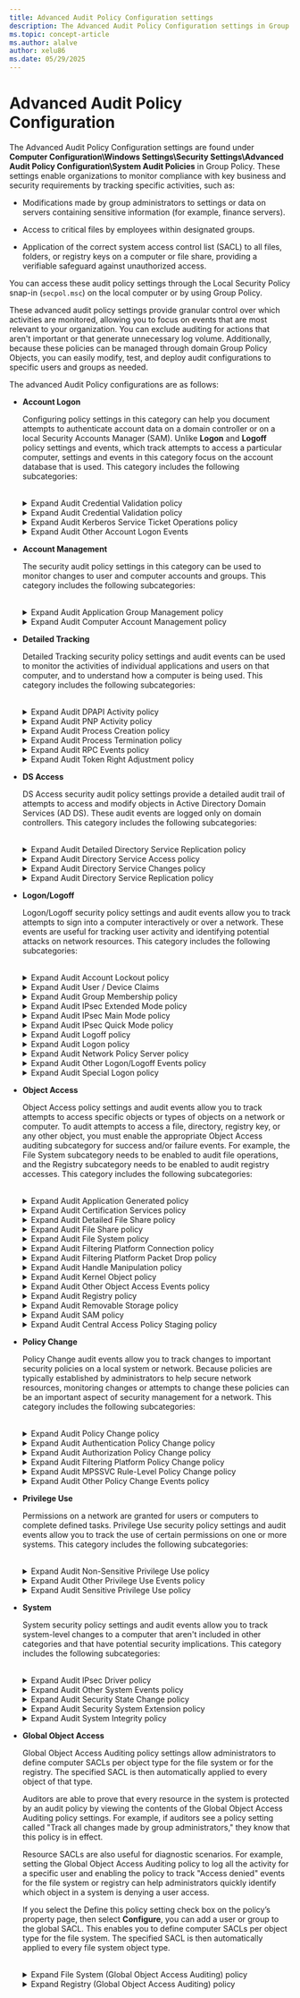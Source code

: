 ```yaml
---
title: Advanced Audit Policy Configuration settings
description: The Advanced Audit Policy Configuration settings in Group Policy allows admins to specify which security events are audited on Windows systems for tracking activities, security monitoring, and incident detection.
ms.topic: concept-article
ms.author: alalve
author: xelu86
ms.date: 05/29/2025
---
```


# Advanced Audit Policy Configuration

The Advanced Audit Policy Configuration settings are found under **Computer Configuration\Windows Settings\Security Settings\Advanced Audit Policy Configuration\System Audit Policies** in Group Policy. These settings enable organizations to monitor compliance with key business and security requirements by tracking specific activities, such as:

- Modifications made by group administrators to settings or data on servers containing sensitive information (for example, finance servers).

- Access to critical files by employees within designated groups.

- Application of the correct system access control list (SACL) to all files, folders, or registry keys on a computer or file share, providing a verifiable safeguard against unauthorized access.

You can access these audit policy settings through the Local Security Policy snap-in (`secpol.msc`) on the local computer or by using Group Policy.

These advanced audit policy settings provide granular control over which activities are monitored, allowing you to focus on events that are most relevant to your organization. You can exclude auditing for actions that aren't important or that generate unnecessary log volume. Additionally, because these policies can be managed through domain Group Policy Objects, you can easily modify, test, and deploy audit configurations to specific users and groups as needed.

The advanced Audit Policy configurations are as follows:

- **Account Logon**

  Configuring policy settings in this category can help you document attempts to authenticate account data on a domain controller or on a local Security Accounts Manager (SAM). Unlike **Logon** and **Logoff** policy settings and events, which track attempts to access a particular computer, settings and events in this category focus on the account database that is used. This category includes the following subcategories:

  <br>
  <details>
  <summary> Expand Audit Credential Validation policy </summary>

  The **Audit Credential Validation** policy determines whether the OS (OS) generates audit events on credentials that are submitted for a user account logon request. These events occur on the computer that is authoritative for the credentials as follows:

  - For domain accounts, the domain controller is authoritative.
  - For local accounts, the local computer is authoritative.

  Because domain accounts are used much more frequently than local accounts in enterprise environments, most of the Account Logon events in a domain environment occur on the domain controllers that are authoritative for the domain accounts. However, these events can occur on any computer, and they might occur with or on separate computers from Logon and Logoff events.

  | Event ID | Event message |
  |--|--|
  | 4774 | An account was mapped for logon. |
  | 4775 | An account couldn't be mapped for logon. |
  | 4776 | The domain controller attempted to validate the credentials for an account. |
  | 4777 | The domain controller failed to validate the credentials for an account. |

  - Event volume: **High** on domain controllers.
  - Default on Client editions: **No Auditing**.
  - Default on Server editions: **Success**.

  </details>

  <details>
  <summary> Expand Audit Credential Validation policy </summary>

  The **Audit Kerberos Authentication Service** policy controls whether audit events are generated when a Kerberos authentication ticket-granting ticket (TGT) is requested. With this setting enabled, it helps administrators monitor Kerberos sign-in activity and detect potential security issues related to authentication requests.

  If you configure this policy setting, an audit event is generated after a Kerberos authentication TGT request. Success audits record successful attempts and failure audits record unsuccessful attempts.

  | Event ID | Event message |
  |--|--|--|
  |  4768  | A Kerberos authentication ticket (TGT) was requested. |
  |  4771  | Kerberos preauthentication failed. |
  |  4772  | A Kerberos authentication ticket request failed. |

  - Event volume: **High** on Kerberos Key Distribution Center servers.
  - Default on Client editions: **No Auditing**.
  - Default on Server editions: **Success**.

  </details>

  <details>
  <summary> Expand Audit Kerberos Service Ticket Operations policy </summary>

  The **Audit Kerberos Service Ticket Operations** policy controls whether the OS logs security audit events when Kerberos service tickets are requested or renewed. Enabling this setting helps administrators monitor and track Kerberos authentication activity within the environment.

  Events are generated every time Kerberos is used to authenticate a user who wants to access a protected network resource. Kerberos service ticket operation audit events can be used to track user activity.

  | Event ID | Event message |
  |--|--|
  | 4769 | A Kerberos service ticket was requested. |
  | 4770 | A Kerberos service ticket was renewed. |

  - Event volume: **High** on a domain controller that is in a Key Distribution Center (KDC).
                  **Low** on domain members.
  - Default: **Not configured**.

  </details>

  <details>
  <summary> Expand Audit Other Account Logon Events </summary>

  The **Audit Other Account Logon Events** policy audits events triggered by responses to credential requests for user account logons that aren't standard credential validation or Kerberos ticket requests. Examples can include:

  - When you start a new Remote Desktop sessions and session disconnections.
  - When you lock and unlock a workstation.
  - When you invoke or dismiss a screen saver.
  - When a Kerberos replay attack is detected, in which a Kerberos request with identical information was received twice.

    > [!NOTE]
    > This situation might result from a network configuration issue.

  - When you access a wireless network or a wired 802.1x network granted to a user or computer account

  | Event ID | Event message |
  |--|--|
  | 4649 | A replay attack was detected. |
  | 4778 | A session was reconnected to a Window Station. |
  | 4779 | A session was disconnected from a Window Station. |
  | 4800 | The workstation was locked. |
  | 4801 | The workstation was unlocked. |
  | 4802 | The screen saver was invoked. |
  | 4803 | The screen saver was dismissed. |
  | 5378 | The requested credentials delegation wasn't allowed by policy. |
  | 5632 | A request was made to authenticate to a wireless network. |
  | 5633 | A request was made to authenticate to a wired network. |

  - Default: **No Auditing**.

  </details>

- **Account Management**

  The security audit policy settings in this category can be used to monitor changes to user and computer accounts and groups. This category includes the following subcategories:

  <br>
  <details>
  <summary> Expand Audit Application Group Management policy </summary>

  The **Audit Application Group Management** policy controls whether the OS logs audit events when certain actions are performed. These actions include creating, modifying, or deleting application groups, and changing their membership. Application group management tasks include:

  - An application group is created, changed, or deleted.
  - A member is added to or removed from an application group.

  | Event ID | Event message |
  |--|--|
  | 4783 | A basic application group was created. |
  | 4784 | A basic application group was changed. |
  | 4785 | A member was added to a basic application group. |
  | 4786 | A member was removed from a basic application group. |
  | 4787 | A non-member was added to a basic application group. |
  | 4788 | A non-member was removed from a basic application group. |
  | 4789 | A basic application group was deleted. |
  | 4790 | A Lightweight Directory Access Protocol (LDAP) query group was created. |

  - Event volume: **Low**.
  - Default: **No Auditing**.

  </details>

  <details>
  <summary> Expand Audit Computer Account Management policy </summary>

  The **Audit Computer Account Management** policy controls whether the OS logs audit events when a computer account is created, modified, or deleted in Active Directory. When you enable this policy, it helps administrators monitor and track changes to computer accounts within a domain. Valuable information for security auditing, compliance, and troubleshooting account management activities is provided by monitoring these events.

  | Event ID | Event message |
  |--|--|
  | 4741 | A computer account was created. |
  | 4742 | A computer account was changed. |
  | 4743 | A computer account was deleted. |

  - Event volume: **Low**.
  - Default on Client editions: **No Auditing**.
  - Default on Server editions: **Success**.

  <details>
  <summary> Expand Audit Distribution Group Management policy </summary>

  The **Audit Distribution Group Management** policy determines whether the OS generates audit events for specific distribution-group management tasks. This subcategory to which this policy belongs is logged only on domain controllers. Tasks for distribution-group management that can be audited include:

  - A distribution group is created, changed, or deleted.
  - A member is added to or removed from a distribution group.

  > [!NOTE]
  > Distribution groups can't be used to manage access control permissions.

  | Event ID | Event message |
  |--|--|
  | 4744 | A security-disabled local group was created. |
  | 4745 | A security-disabled local group was changed. |
  | 4746 | A member was added to a security-disabled local group. |
  | 4747 | A member was removed from a security-disabled local group. |
  | 4748 | A security-disabled local group was deleted. |
  | 4749 | A security-disabled global group was created. |
  | 4750 | A security-disabled global group was changed. |
  | 4751 | A member was added to a security-disabled global group. |
  | 4752 | A member was removed from a security-disabled global group. |
  | 4753 | A security-disabled global group was deleted. |
  | 4759 | A security-disabled universal group was created. |
  | 4760 | A security-disabled universal group was changed. |
  | 4761 | A member was added to a security-disabled universal group. |
  | 4762 | A member was removed from a security-disabled universal group. |

  - Event volume: **Low**.
  - Default: **No Auditing**.

  </details>

  <details>
  <summary> Expand Audit Other Account Management Events policy </summary>

  The **Audit Other Account Management Events** policy determines whether the OS generates user account management audit events. Events can be generated for user account management auditing when:

  - The password hash of an account is accessed. This typically happens when the Active Directory Migration Tool (ADMT) is moving password data.
  - The Password Policy Checking application programming interface (API) is called. Calls to this function could be part of an attack from a malicious application that is testing whether password complexity policy settings are being applied.

  > [!NOTE]
  > These events are logged when the domain policy is applied (on refresh or restart), not when settings are modified by an administrator.
  >
  > Changes made to the domain policy are under **Computer Configuration\Windows Settings\Security Settings\Account Policies\Password Policy** or **Computer Configuration\Windows Settings\Security Settings\Account Policies\Account Lockout Policy**.

  | Event ID | Event message |
  |--|--|
  | 4782 | The password hash for an account was accessed. |
  | 4793 | The Password Policy Checking API was called. |

  - Event volume: **Low**.
  - Default: **No Auditing**.

  </details>

  <details>
  <summary> Expand Audit Security Group Management policy </summary>

  The **Audit Security Group Management** policy determines whether the OS generates audit events when specific security group management tasks are performed. Tasks for security group management include:

  - A security group is created, changed, or deleted.
  - A member is added to or removed from a security group.
  - A group's type is changed.

  Security groups can be used for access control permissions and also as distribution lists.

  | Event ID | Event message |
  |--|--|
  | 4727 | A security-enabled global group was created. |
  | 4728 | A member was added to a security-enabled global group. |
  | 4729 | A member was removed from a security-enabled global group. |
  | 4730 | A security-enabled global group was deleted. |
  | 4731 | A security-enabled local group was created. |
  | 4732 | A member was added to a security-enabled local group. |
  | 4733 | A member was removed from a security-enabled local group. |
  | 4734 | A security-enabled local group was deleted. |
  | 4735 | A security-enabled local group was changed. |
  | 4737 | A security-enabled global group was changed. |
  | 4754 | A security-enabled universal group was created. |
  | 4755 | A security-enabled universal group was changed. |
  | 4756 | A member was added to a security-enabled universal group. |
  | 4757 | A member was removed from a security-enabled universal group. |
  | 4758 | A security-enabled universal group was deleted. |
  | 4764 | A group's type was changed. |

  - Event volume: **Low**.
  - Default: **Success**.

  </details>

  <details>
  <summary> Expand Audit User Account Management </summary>

  The **Audit User Account Management** determines whether the OS generates audit events when specific user account management tasks are performed. Tasks that are audited for user account management include:

  - A user account is created, changed, deleted, renamed, disabled, enabled, locked out, or unlocked.
  - A user account password is set or changed.
  - A Security identifier (SID) history is added to a user account.
  - A Directory Services Restore Mode password is set.
  - Permissions are changed on accounts that are members of administrator groups.
  - Credential Manager credentials are backed up or restored.

  This policy setting is essential for tracking events that involve provisioning and managing user accounts.

  | Event ID | Event message |
  |--|--|
  | 4720 | A user account was created. |
  | 4722 | A user account was enabled. |
  | 4723 | An attempt was made to change an account's password. |
  | 4724 | An attempt was made to reset an account's password. |
  | 4725 | A user account was disabled. |
  | 4726 | A user account was deleted. |
  | 4738 | A user account was changed. |
  | 4740 | A user account was locked out. |
  | 4765 | SID History was added to an account. |
  | 4766 | An attempt to add SID History to an account failed. |
  | 4767 | A user account was unlocked. |
  | 4780 | The ACL was set on accounts which are members of administrators groups. |
  | 4781 | The name of an account was changed. |
  | 4794 | An attempt was made to set the Directory Services Restore Mode. |
  | 5376 | Credential Manager credentials were backed up. |
  | 5377 | Credential Manager credentials were restored from a backup. |

  - Event volume: **Low**.
  - Default: **Success**.

  </details>

- **Detailed Tracking**

  Detailed Tracking security policy settings and audit events can be used to monitor the activities of individual applications and users on that computer, and to understand how a computer is being used. This category includes the following subcategories:

  <br>
  <details>
  <summary> Expand Audit DPAPI Activity policy </summary>

  The **Audit DPAPI Activity** policy determines whether the OS generates audit events when encryption or decryption calls are made into the data protection application interface (DPAPI).

  DPAPI is used to protect secret information such as stored passwords and key information. To learn more, see [Windows Data Protection](/previous-versions/ms995355(v=msdn.10)).

  | Event ID | Event message |
  |--|--|
  | 4692 | Backup of data protection master key was attempted. |
  | 4693 | Recovery of data protection master key was attempted. |
  | 4694 | Protection of auditable protected data was attempted. |
  | 4695 | Unprotection of auditable protected data was attempted. |

  - Event volume: **Low**.

  </details>

  <details>
  <summary> Expand Audit PNP Activity policy </summary>

  The **Audit PNP Activity** policy audits when an an external plug and play (PnP) device is detected.

  | Event ID | Event message |
  |--|--|
  | 6416 | A new device is connected or an existing device is removed. |

  - Event volume: **Low**.

  </details>

  <details>
  <summary> Expand Audit Process Creation policy </summary>

  The **Audit Process Creation** policy determines whether the OS generates audit events when a process is created or starts.

  These audit events can help you track user activity and understand how a computer is being used. Information includes the name of the program or the user that created the process.

  | Event ID | Event message |
  |--|--|
  | 4688 | A new process has been created. |
  | 4696 | A primary token was assigned to a process. |

  - Event volume: *Varies* depending on system usage.

  </details>

  <details>
  <summary> Expand Audit Process Termination policy </summary>

  The **Audit Process Termination** policy determines whether the OS generates audit events when an attempt is made to end a process.

  | Event ID | Event message |
  |--|--|
  | 4689 | A process has exited. |

  - Event volume: *Varies* depending on system usage.

  </details>

  <details>
  <summary> Expand Audit RPC Events policy </summary>

  The **Audit RPC Events** policy determines whether the OS generates audit events when inbound remote procedure call (RPC) connections are made.

  RPC is a technology for creating distributed client/server programs. RPC is an interprocess communication technique that enables client and server software to communicate. To learn more, see [Remote procedure call (RPC)](/windows/win32/rpc/rpc-start-page).

  | Event ID | Event message |
  |--|--|
  | 5712 | An RPC was attempted. |

  - Event volume: **High** on RPC servers.
  - Default: **No Auditing**.

  </details>

  <details>
  <summary> Expand Audit Token Right Adjustment policy </summary>

  The **Audit Token Right Adjustment** policy audits events generated by adjusting the privileges of a token.

  | Event ID | Event message |
  |--|--|
  | 4703 | A user right was adjusted. |

  - Event volume: **High**.
  - Default: **No Auditing**.

  </details>

- **DS Access**

  DS Access security audit policy settings provide a detailed audit trail of attempts to access and modify objects in Active Directory Domain Services (AD DS). These audit events are logged only on domain controllers. This category includes the following subcategories:

  <br>
  <details>
  <summary> Expand Audit Detailed Directory Service Replication policy </summary>

  The **Audit Detailed Directory Service Replication** policy determines whether the OS generates audit events that contain detailed tracking information about data that is replicated between domain controllers. This audit subcategory can be useful to diagnose replication issues.

  | Event ID | Event message |
  |--|--|
  | 4928 | An Active Directory replica source naming context was established. |
  | 4929 | An Active Directory replica source naming context was removed. |
  | 4930 | An Active Directory replica source naming context was modified. |
  | 4931 | An Active Directory replica destination naming context was modified. |
  | 4934 | Attributes of an Active Directory object were replicated. |
  | 4935 | Replication failure begins. |
  | 4936 | Replication failure ends. |
  | 4937 | A lingering object was removed from a replica. |

  - Event volume: **High**.
  - Default: **No Auditing**.

  </details>

  <details>
  <summary> Expand Audit Directory Service Access policy </summary>

  The **Audit Directory Service Access** policy determines whether the OS generates audit events when an Active Directory Domain Services (AD DS) object is accessed. These events are similar to the Directory Service Access events in previous versions of Windows Server OSs.

  > [!NOTE]
  > Audit events are generated only on objects with configured SACLs, and only when they're accessed in a manner that matches the SACL settings.

  | Event ID | Event message |
  |--|--|
  | 4662 | An operation was performed on an object. |

  - Event volume: **High** on domain controllers. **None** on client computers.
  - Default on Client editions: **No Auditing**.
  - Default on Server editions: **Success**.

  </details>

  <details>
  <summary> Expand Audit Directory Service Changes policy </summary>

  The **Audit Directory Service Changes** policy determines whether the OS generates audit events when changes are made to objects in AD DS. This policy, where appropriate, indicates the old and new values of the changed properties of the objects that were changed. The types of changes that are reported are:

  - Create
  - Delete
  - Modify
  - Move
  - Undelete

  > [!NOTE]
  > Audit events are generated only for objects with configured SACLs, and only when they're accessed in a manner that matches their SACL settings. Some objects and properties don't cause audit events to be generated due to settings on the object class in the schema.
  >
  > This subcategory only logs events on domain controllers. Changes to Active Directory objects are important events to track in order to understand the state of the network policy.

  | Event ID | Event message |
  |--|--|
  | 5136 | A directory service object was modified. |
  | 5137 | A directory service object was created. |
  | 5138 | A directory service object was undeleted. |
  | 5139 | A directory service object was moved. |
  | 5141 | A directory service object was deleted. |

  - Event volume: **High** on domain controllers only.
  - Default: **No Auditing**.

  </details>

  <details>
  <summary> Expand Audit Directory Service Replication policy </summary>

  The **Audit Directory Service Replication** policy determines whether the OS generates audit events when replication between two domain controllers begins and ends. Events in this subcategory are logged only on domain controllers.

  | Event ID | Event message |
  |--|--|
  | 4932 | Synchronization of a replica of an Active Directory naming context has begun. |
  | 4933 | Synchronization of a replica of an Active Directory naming context has ended. |

  - Event volume: **Medium** on domain controllers. **None** on client computers.
  - Default: **No Auditing**.

  </details>

- **Logon/Logoff**

  Logon/Logoff security policy settings and audit events allow you to track attempts to sign into a computer interactively or over a network. These events are useful for tracking user activity and identifying potential attacks on network resources. This category includes the following subcategories:

  <br>
  <details>
  <summary> Expand Audit Account Lockout policy </summary>

  The **Audit Account Lockout** policy allows you to audit security events that are generated by a failed attempt to sign into an account that is locked out. If you configure this policy setting, an audit event is generated when an account can't sign into a computer because the account is locked out. Success audits record successful attempts and failure audits record unsuccessful attempts.

  Account lockout events are essential for understanding user activity and detecting potential attacks.

  | Event ID | Event message |
  |--|--|
  | 4625 | An account failed to log on. |

  - Event volume: **Low**.
  - Default setting: **Success**.

  </details>

  <details>
  <summary> Expand Audit User / Device Claims </summary>

  The **Audit User / Device Claims** policy allows you to audit user and device claims information in the account’s logon token. Events in this subcategory are generated on the computer on which a logon session is created. For an interactive logon, the security audit event is generated on the computer that the user logged on to. You must enable the Audit Logon subcategory in order to get events from this subcategory.

  For a network logon, such as accessing a shared folder on the network, the security audit event is generated on the computer hosting the resource.

  | Event ID | Event message |
  |--|--|
  | 4626 | User/Device claims information. |

  - Event volume: **Low** on a client computer. **Medium** on a domain controller or a network server
  - Default: **No Auditing**.

  </details>

  <details>
  <summary> Expand Audit Group Membership policy </summary>

  The **Audit Group Membership** policy allows you to audit the group membership information in the user's logon token. Events in this subcategory are generated on the computer on which a logon session is created. You must also enable the Audit Logon subcategory.

  For an interactive logon, the security audit event is generated on the computer that the user logged on to. For a network logon, such as accessing a shared folder on the network, the security audit event is generated on the computer hosting the resource.

  | Event ID | Event message |
  |--|--|
  | 4627 | Group membership information. |

  - Event volume: **Low** on a client computer. **Medium** on a domain controller or a network server.
  - Default: **No Auditing**.

  </details>

  <details>
  <summary> Expand Audit IPsec Extended Mode policy </summary>

  The **Audit IPsec Extended Mode** policy determines whether the OS generates audit events for the results of the Internet Key Exchange (IKE) protocol and Authenticated Internet Protocol (AuthIP) during Extended Mode negotiations.

  IKE is an Internet standard, defined in [RFC 2409](https://www.rfc-editor.org/rfc/rfc2409), that defines a mechanism to establish IPsec security associations. A security association is a combination of a mutually agreeable policy and keys that define the security services and mechanisms that help protect communication between IPsec peers.

  AuthIP is an enhanced version of IKE that offers additional flexibility, including support for user-based authentication and authentication with multiple credentials. It also provides improved authentication method negotiation and supports asymmetric authentication. Like IKE, AuthIP supports main-mode and quick-mode negotiation. AuthIP also supports Extended Mode, a part of IPsec peer negotiation during which a second round of authentication can be performed. Extended Mode, which is optional, can be used for multiple authentications. For example, with extended mode you can perform separate computer-based and user-based authentications.

  | Event ID | Event message |
  |--|--|
  | 4978 | During Extended Mode negotiation, IPsec received an invalid negotiation packet. If this problem persists, it could indicate a network issue or an attempt to modify or replay this negotiation. |
  | 4979| IPsec Main Mode and Extended Mode security associations were established. <br><br> *This event provides event data in the following categories: Main Mode Local Endpoint, Main Mode Remote Endpoint, Main Mode Cryptographic Information, Main Mode Security Association, Main Mode Additional Information, and Extended Mode Information.* |
  | 4980 | IPsec Main Mode and Extended Mode security associations were established. <br><br> *This event provides event audit data in the following categories: Main Mode Local Endpoint, Main Mode Remote Endpoint. Main Mode Cryptographic Information, Main Mode Security Association, Main Mode Additional Information, Extended Mode Local Endpoint, Extended Mode Remote Endpoint, and Extended Mode Additional Information.* |
  | 4981 | IPsec Main Mode and Extended Mode security associations were established. <br><br> *This event provides event audit data in the following categories: Local Endpoint, Local Certificate, Remote Endpoint, Remote Certificate, Cryptographic Information, Security Association Information, Additional Information, and Extended Mode Information.* |
  | 4982 | IPsec Main Mode and Extended Mode security associations were established. <br><br> *This event provides event audit data in the following categories: Local Endpoint, Local Certificate, Remote Endpoint, Remote Certificate, Cryptographic Information, Security Association Information, Additional Information, Extended Mode Local Endpoint, Extended Mode Remote Endpoint, and Extended Mode Additional Information.* |
  | 4983 | An IPsec Extended Mode negotiation failed. The corresponding Main Mode security association has been deleted. <br><br> *This event provides event audit data in the following categories: Local Endpoint, Local Certificate, Remote Endpoint, Remote Certificate, and Failure Information.* |
  | 4984 | An IPsec Extended Mode negotiation failed. The corresponding Main Mode security association has been deleted. <br><br> *This event provides event audit data in the following categories: Local Endpoint, Remote Endpoint, Additional Information, and Failure Information.* |

  - Event volume: **High**.
  - Default: **No Auditing**.

  </details>

  <details>
  <summary> Expand Audit IPsec Main Mode policy </summary>

  The **Audit IPsec Main Mode** policy determines whether the OS generates audit events for the results of the IKE protocol and AuthIP during Quick Mode negotiations. Like IKE, AuthIP supports Main Mode and Quick Mode negotiation.

  Main Mode IKE negotiation establishes a secure channel, known as the Internet Security Association and Key Management Protocol (ISAKMP) security association, between two computers. To establish the secure channel, Main Mode negotiation determines a set of cryptographic protection suites, exchanges keying material to establish the shared secret key, and authenticates computer identities.

  | Event ID | Event message |
  |--|--|
  | 4646 | Security ID: %1. |
  | 4650 | An IPsec Main Mode security association was established. Extended Mode was not enabled. Certificate authentication was not used. |
  | 4651 | An IPsec Main Mode security association was established. Extended Mode was not enabled. A certificate was used for authentication. |
  | 4652 | An IPsec Main Mode negotiation failed. <br><br> *This audit event returns detailed audit data in the following categories: Local Endpoint, Local Certificate, Remote Endpoint, Remote Certificate, Additional Information, and Failure Information.* |
  | 4653 | An IPsec Main Mode negotiation failed. <br><br> *This audit event returns detailed audit data in the following categories: Local Endpoint, Remote Endpoint, Additional Information, and Failure Information.* |
  | 4655 | An IPsec Main Mode security association ended. |
  | 4976 | During Main Mode negotiation, IPsec received an invalid negotiation packet. If this problem persists, it could indicate a network issue or an attempt to modify or replay this negotiation. |
  | 5049 | An IPsec Security Association was deleted. |
  | 5453 | An IPsec negotiation with a remote computer failed because the IKE and AuthIP IPsec Keying Modules (IKEEXT) service is not started. |

  - Event volume: **High**.
  - Default: **No Auditing**.

  </details>

  <details>
  <summary> Expand Audit IPsec Quick Mode policy </summary>

  The **Audit IPsec Quick Mode** policy determines whether the OS generates audit events for the results of the IKE protocol and AuthIP during Quick Mode negotiations. Like IKE, AuthIP supports Main Mode and Quick Mode negotiation.

  Quick Mode (also known as Phase 2) IKE negotiation establishes a secure channel between two computers to protect data. Quick Mode creates IPsec security associations, which are agreements between computers about how to protect network traffic. These associations are negotiated by the IPsec service.

  During Quick Mode, keying material is refreshed or, if necessary, new keys are generated. A protection suite that protects specified IP traffic is also selected. A protection suite is a defined set of data integrity or data encryption settings. Quick Mode isn't considered a complete exchange because it's dependent on a Main Mode exchange.

  | Event ID | Event message |
  |--|--|
  | 4977 | During Quick Mode negotiation, IPsec received an invalid negotiation packet. If this problem persists, it could indicate a network issue or an attempt to modify or replay this negotiation. |
  | 5451 | An IPsec Quick Mode security association was established. |
  | 5452 | An IPsec Quick Mode security association ended. |

  - Event volume: **High**.
  - Default: **No Auditing**.

  </details>

  <details>
  <summary> Expand Audit Logoff policy </summary>

  The **Audit Logoff** policy determines whether the OS generates audit events when logon sessions are terminated. These events occur on the computer that was accessed. When an interactive logon occurs, these events are generated on the computer that was logged on to.

  > [!NOTE]
  > There's no failure event in this subcategory because failed logoffs (such as when a system abruptly shuts down) don't generate an audit record.

  Logon events are essential to understanding user activity and detecting potential attacks. Logoff events aren't 100 percent reliable. For example, the computer can be turned off without a proper logoff and shutdown; in this case, a logoff event isn't generated.

  | Event ID | Event message |
  |--|--|
  | 4634 | An account was logged off. |
  | 4647 | User initiated logoff. |

  - Event volume: **Low**.
  - Default: **Success**.

  </details>

  <details>
  <summary> Expand Audit Logon policy </summary>

  The **Audit Logon** policy determines whether the OS generates audit events when a user attempts to sign into a computer.

  These events are related to the creation of sign in sessions and occur on the computer that was accessed. For an interactive logon, events are generated on the computer that was logged on to. For a network logon, such as accessing a share, events are generated on the computer that hosts the resource that was accessed. Logon events are essential to tracking user activity and detecting potential attacks. The following events are recorded:

  - Logon success and failure.
  - Logon attempts by using explicit credentials. This event is generated when a process attempts to sign into an account by explicitly specifying that account's credentials. This most commonly occurs in batch configurations such as scheduled tasks, or when using the `runas` command.

  | Event ID | Event message |
  |--|--|
  | 4624 | An account was successfully logged on. |
  | 4625 | An account failed to log on. |
  | 4648 | A logon was attempted using explicit credentials. |
  | 4675 | SIDs were filtered. |

  - Event volume: **Low** on a client computer. **Medium** on a domain controller or network server.
  - Default: **Success** for client computers. **Success** and **Failure** for servers.

  </details>

  <details>
  <summary> Expand Audit Network Policy Server policy </summary>

  The **Audit Network Policy Server** policy determines whether the OS generates audit events for RADIUS (IAS) and Network Access Protection (NAP) activity on user access requests. These requests are:

  - Grant
  - Deny
  - Discard
  - Quarantine
  - Lock
  - Unlock

  NAP events can be used to help understand the overall health of the network.

  | Event ID | Event message |
  |--|--|
  | 6272 | Network Policy Server granted access to a user. |
  | 6273 | Network Policy Server denied access to a user. |
  | 6274 | Network Policy Server discarded the request for a user. |
  | 6275 | Network Policy Server discarded the accounting request for a user. |
  | 6276 | Network Policy Server quarantined a user. |
  | 6277 | Network Policy Server granted access to a user but put it on probation because the host didn't meet the defined health policy. |
  | 6278 | Network Policy Server granted full access to a user because the host met the defined health policy. |
  | 6279 | Network Policy Server locked the user account due to repeated failed authentication attempts. |
  | 6280 | Network Policy Server unlocked the user account. |

  - Event volume: **Medium** or **High** on NPS and IAS servers. **Moderate** on other servers or on client computers.
  - Default: **Success** and **Failure**.

  </details>

  <details>
  <summary> Expand Audit Other Logon/Logoff Events policy </summary>

  The **Audit Other Logon/Logoff Events** policy determines whether Windows generates audit events for other logon or logoff events. These other logon or logoff events include:

  - A Remote Desktop session connects or disconnects.
  - A workstation is locked or unlocked.
  - A screen saver is invoked or dismissed.
  - A replay attack is detected. This event indicates that a Kerberos request was received twice with identical information. A network misconfiguration can also cause this.
  - A user is granted access to a wireless network. It can either be a user account or the computer account.
  - A user is granted access to a wired 802.1x network. It can either be a user account or the computer account.

  | Event ID | Event message |
  |--|--|
  | 4649 | A replay attack was detected. |
  | 4778 | A session was reconnected to a Window Station. |
  | 4779 | A session was disconnected from a Window Station. |
  | 4800 | The workstation was locked. |
  | 4801 | The workstation was unlocked. |
  | 4802 | The screen saver was invoked. |
  | 4803 | The screen saver was dismissed. |
  | 5378 | The requested credentials delegation was disallowed by policy. |
  | 5632 | A request was made to authenticate to a wireless network. |
  | 5633 | A request was made to authenticate to a wired network. |

  - Event volume: **Low**.
  - Default: **No Auditing**.

  </details>

  <details>
  <summary> Expand Audit Special Logon policy </summary>

  The **Audit Special Logon** policy determines whether the OS generates audit events under special sign on (or log on) circumstances. This security policy setting determines whether the OS generates audit events when:

  - A special logon is used. A special logon is a logon that has administrator-equivalent privileges and can be used to elevate a process to a higher level.
  - A member of a special group logs on. Special Groups is a Windows feature that enables the administrator to find out when a member of a certain group has logged on. The administrator can set a list of group security identifiers (SIDs) in the registry. If any of these SIDs is added to a token during logon and this auditing subcategory is enabled, a security event is logged.

  Users holding special privileges can potentially make changes to the system. We recommend that you track their activity.

  | Event ID | Event message |
  |--|--|
  | 4964 | Special groups have been assigned to a new logon. |

  - Event volume: Low
  - Default: Success

  </details>

- **Object Access**

  Object Access policy settings and audit events allow you to track attempts to access specific objects or types of objects on a network or computer. To audit attempts to access a file, directory, registry key, or any other object, you must enable the appropriate Object Access auditing subcategory for success and/or failure events. For example, the File System subcategory needs to be enabled to audit file operations, and the Registry subcategory needs to be enabled to audit registry accesses. This category includes the following subcategories:

  <br>
  <details>
  <summary> Expand Audit Application Generated policy </summary>

  The **Audit Application Generated** policy determines whether the OS generates audit events when applications attempt to use the Windows Auditing application programming interfaces (APIs).

  The following events can generate audit activity:

  - Creation, deletion, or initialization of an application client context
  - Application operations

  Applications that are designed to use the Windows Auditing APIs can use this subcategory to log auditing events that are related to those APIs. The level, volume, relevance, and importance of these audit events depend on the application that generates them. The OS logs the events as they're generated by the application.

  | Event ID | Event message |
  |--|--|
  | 4665 | An attempt was made to create an application client context. |
  | 4666 | An application attempted an operation. |
  | 4667 | An application client context was deleted. |
  | 4668 | An application was initialized. |

  - Event volume: *Varies* based on the installed application's use of Windows Auditing

  </details>

  <details>
  <summary> Expand Audit Certification Services policy </summary>

  The **Audit Certification Services** policy determines whether the OS generates events when Active Directory Certificate Services (AD CS) operations are performed. Monitoring these operational events is important to ensure that AD CS role services are functioning properly. Examples of AD CS operations include:

  - AD CS starts, shuts down, is backed up, or is restored.
  - Certificate revocation list (CRL) related tasks are performed.
  - Certificates are requested, issued, or revoked.
  - Certificate manager settings for AD CS are changed.
  - The configuration and properties of the certification authority (CA) are changed.
  - AD CS templates are modified.
  - Certificates are imported.
  - A CA certificate is published to Active Directory Domain Services.
  - Security permissions for AD CS role services are modified.
  - Keys are archived, imported, or retrieved.
  - The OCSP Responder Service is started or stopped.

  | Event ID | Event message |
  |--|--|
  | 4868 | The certificate manager denied a pending certificate request. |
  | 4869 | Certificate Services received a resubmitted certificate request. |
  | 4870 | Certificate Services revoked a certificate. |
  | 4871 | Certificate Services received a request to publish the certificate revocation list (CRL). |
  | 4872 | Certificate Services published the certificate revocation list (CRL). |
  | 4873 | A certificate request extension changed. |
  | 4874 | One or more certificate request attributes changed. |
  | 4875 | Certificate Services received a request to shut down. |
  | 4876 | Certificate Services backup started. |
  | 4877 | Certificate Services backup completed. |
  | 4878 | Certificate Services restore started. |
  | 4879 | Certificate Services restore completed. |
  | 4880 | Certificate Services started. |
  | 4881 | Certificate Services stopped. |
  | 4882 | The security permissions for Certificate Services changed. |
  | 4883 | Certificate Services retrieved an archived key. |
  | 4884 | Certificate Services imported a certificate into its database. |
  | 4885 | The audit filter for Certificate Services changed. |
  | 4886 | Certificate Services received a certificate request. |
  | 4887 | Certificate Services approved a certificate request and issued a certificate. |
  | 4888 | Certificate Services denied a certificate request. |
  | 4889 | Certificate Services set the status of a certificate request to pending. |
  | 4890 | The certificate manager settings for Certificate Services changed. |
  | 4891 | A configuration entry changed in Certificate Services. |
  | 4892 | A property of Certificate Services changed. |
  | 4893 | Certificate Services archived a key. |
  | 4894 | Certificate Services imported and archived a key. |
  | 4895 | Certificate Services published the CA certificate to Active Directory Domain Services. |
  | 4896 | One or more rows have been deleted from the certificate database. |
  | 4897 | Role separation enabled. |
  | 4898 | Certificate Services loaded a template. |

  - Event volume: **Medium** or **Low** on servers that host AD CS services

  </details>

  <details>
  <summary> Expand Audit Detailed File Share policy </summary>

  The **Audit Detailed File Share** policy allows you to audit attempts to access files and folders on a shared folder. The Detailed File Share setting logs an event every time a file or folder is accessed, whereas the File Share setting only records one event for any connection established between a client computer and file share. Detailed File Share audit events include detailed information about the permissions or other criteria used to grant or deny access.

  > [!NOTE]
  > Shared folders don't have SACLs. When you enable this policy setting, all access to shared files and folders on the system is audited.

  | Event ID | Event message |
  |--|--|
  | 5145 | A network share object was checked to see whether the client can be granted desired access. |

  - Event volume: **High** on a file server or domain controller because of SYSVOL network access required by Group Policy

  </details>

  <details>
  <summary> Expand Audit File Share policy </summary>

  The **Audit File Share** policy determines whether the OS generates audit events when a file share is accessed. Audit events aren't generated when shares are created, deleted, or when share permissions change. Combined with File System auditing, File Share auditing enables you to track what content was accessed, the source (IP address and port) of the request, and the user account that was used for the access.

  > [!NOTE]
  > There are no SACLs for shares; therefore, after this setting is enabled, access to all shares on the system will be audited.

  | Event ID | Event message |
  |--|--|
  | 5140 | A network share object was accessed. <br><br> *This event is logged on computers running Windows Server 2008 R2, Windows Server 2008, Windows 7, or Windows Vista.* |
  | 5142 | A network share object was added. |
  | 5143 | A network share object was modified. |
  | 5144 | A network share object was deleted. |
  | 5168 | SPN check for SMB/SMB2 failed. |

  - Event volume: **High** on a file server or domain controller because of SYSVOL network access required by Group Policy.

  </details>

  <details>
  <summary> Expand Audit File System policy </summary>

  The **Audit File System** policy determines whether the OS generates audit events when users attempt to access file system objects. Audit events are generated only for objects that have configured SACLs, and only if the type of access requested (such as Write, Read, or Modify) and the account making the request match the settings in the SACL.

  If success auditing is enabled, an audit entry is generated each time any account successfully accesses a file system object that has a matching SACL. If failure auditing is enabled, an audit entry is generated each time any user unsuccessfully attempts to access a file system object that has a matching SACL. These events are essential for tracking activity for file objects that are sensitive or valuable and require extra monitoring.

  | Event ID | Event message |
  |--|--|
  | 4664 | An attempt was made to create a hard link. |
  | 4985 | The state of a transaction has changed. |
  | 5051 | A file was virtualized. |

  - Event volume: *Varies* depending on how file system SACLs are configured.

  </details>

  <details>
  <summary> Expand Audit Filtering Platform Connection policy </summary>

  The **Audit Filtering Platform Connection** policy determines whether the OS generates audit events when connections are allowed or blocked by the Windows Filtering Platform. Windows Filtering Platform (WFP) was introduced in Windows Server 2008 and Windows Vista. It enables independent software vendors (ISVs) to filter and modify TCP/IP packets, monitor or authorize connections, filter Internet Protocol security (IPsec)-protected traffic, and filter RPCs. This security policy enables you to audit the following types of actions:

  - The Windows Firewall service blocks an application from accepting incoming connections on the network.
  - The Windows Filtering Platform allows or blocks a connection.
  - The Windows Filtering Platform permits or blocks a bind to a local port.
  - The Windows Filtering Platform permits or blocks an application or service from listening for incoming connections on a port.

  | Event ID | Event message |
  |--|--|
  | 5031 | The Windows Firewall Service blocked an application from accepting incoming connections on the network. |
  | 5140 | A network share object was accessed. <br><br> *This event is logged only on computers running the supported versions of the Windows OS as designated in the Applies To list.* |
  | 5150 | The Windows Filtering Platform blocked a packet. |
  | 5151 | A more restrictive Windows Filtering Platform filter has blocked a packet. |
  | 5154 | The Windows Filtering Platform has permitted an application or service to listen on a port for incoming connections. |
  | 5155 | The Windows Filtering Platform has blocked an application or service from listening on a port for incoming connections. |
  | 5156 | The Windows Filtering Platform has allowed a connection. |
  | 5157 | The Windows Filtering Platform has blocked a connection. |
  | 5158 | The Windows Filtering Platform has permitted a bind to a local port. |
  | 5159 | The Windows Filtering Platform has blocked a bind to a local port. |

  - Event volume: **High**.

  </details>

  <details>
  <summary> Expand Audit Filtering Platform Packet Drop policy </summary>

  The **Audit Filtering Platform Packet Drop** policy determines whether the OS generates audit events when packets are dropped by the Windows Filtering Platform. Windows Filtering Platform (WFP) was introduced in Windows Server 2008 and Windows Vista. WFP enables independent software vendors (ISVs) to filter and modify TCP/IP packets, monitor or authorize connections, filter Internet Protocol security (IPsec)-protected traffic, and filter RPCs. A high rate of dropped packets may indicate that there have been attempts to gain unauthorized access to computers on your network.

  | Event ID | Event message |
  |--|--|
  | 5152 | The Windows Filtering Platform blocked a packet. |
  | 5153 | A more restrictive Windows Filtering Platform filter has blocked a packet. |

  - Event volume: **High**.

  </details>

  <details>
  <summary> Expand Audit Handle Manipulation policy </summary>

  The **Audit Handle Manipulation** policy determines whether the OS generates audit events when a handle to an object is opened or closed. Only objects with configured SACLs generate these events, and only if the attempted handle operation matches the SACL.

  > [!NOTE]
  > Handle Manipulation events are generated only for object types where the corresponding File System or Registry Object Access subcategory is enabled. Refer to the **Audit File System** or **Audit Registry** policies.

  | Event ID | Event message |
  |--|--|
  | 4656 | A handle to an object was requested. |
  | 4658 | The handle to an object was closed. |
  | 4690 | An attempt was made to duplicate a handle to an object. |

  - Event volume: *Varies* on how SACLs are configured.

  </details>

  <details>
  <summary> Expand Audit Kernel Object policy </summary>

  The **Audit Kernel Object** policy determines whether the OS generates audit events when users attempt to access the system kernel, which includes mutexes and semaphores. Only kernel objects with a matching SACL generate security audit events. The audits generated are useful only to developers. Typically, kernel objects are given SACLs only if the **AuditBaseObjects** or **AuditBaseDirectories** auditing options are enabled.

  > [!NOTE]
  > The **Audit: Audit the access of global system objects** policy setting controls the default SACL of kernel objects.

  | Event ID | Event message |
  |--|--|
  | 4659 | A handle to an object was requested with intent to delete. |
  | 4660 | An object was deleted. |
  | 4661 | A handle to an object was requested. |
  | 4663 | An attempt was made to access an object. |

  - Event volume: **High** if auditing access of global system objects is enabled.

  </details>

  <details>
  <summary> Expand Audit Other Object Access Events policy </summary>

  The **Audit Other Object Access Events** policy determines whether the OS generates audit events for the management of Task Scheduler jobs or COM+ objects.

  For scheduler jobs, the following actions are audited:

  - A job is created, deleted, enabled, disabled, or updated.

  For COM+ objects, the following actions are audited:

  - A catalog object is added, deleted, or updated.

  | Event ID | Event message |
  |--|--|
  | 4671 | An application attempted to access a blocked ordinal through the TBS. |
  | 4691 | Indirect access to an object was requested. |
  | 4698 | A scheduled task was created. |
  | 4699 | A scheduled task was deleted. |
  | 4700 | A scheduled task was enabled. |
  | 4701 | A scheduled task was disabled. |
  | 4702 | A scheduled task was updated. |
  | 5148 | The Windows Filtering Platform has detected a DoS attack and entered a defensive mode; packets associated with this attack will be discarded. <br><br> *This event is logged only on computers running the supported versions of the Windows OS.* |
  | 5149 | The DoS attack has subsided and normal processing is being resumed. <br><br> *This event is logged only on computers running the supported versions of the Windows OS.* |
  | 5888 | An object in the COM+ Catalog was modified. |
  | 5889 | An object was deleted from the COM+ Catalog. |
  | 5890 | An object was added to the COM+ Catalog. |

  - Event volume: **Low**.

  </details>

  <details>
  <summary> Expand Audit Registry policy </summary>

  The **Audit Registry** policy determines whether the OS generates audit events when users attempt to access registry objects. Audit events are generated only for objects that have configured SACLs specified, and only if the type of access requested (such as Write, Read, or Modify) and the account making the request match the settings in the SACL.

  If success auditing is enabled, an audit entry is generated each time any account successfully accesses a registry object that has a matching SACL. If failure auditing is enabled, an audit entry is generated each time any user unsuccessfully attempts to access a registry object that has a matching SACL.

  | Event ID | Event message |
  |--|--|
  | 4657 | A registry value was modified. |
  | 5039 | A registry key was virtualized. |

  - Event volume: *Varies* on how registry SACLs are configured.

  </details>

  <details>
  <summary> Expand Audit Removable Storage policy </summary>

  The **Audit Removable Storage** policy determines whether the OS generates audit events when users attempt to access file system objects on removable storage devices. Audit events are generated for all types of access to any object on removable storage.

  When this policy is enabled, an audit event is logged each time an account accesses a file system object on a removable storage device. Success audits capture successful access attempts, while failure audits capture unsuccessful attempts. If this policy isn't configured, no audit events are generated for access to file system objects on removable storage devices.

  | Event ID | Event message |
  |--|--|
  | 4656 | A handle to an object was requested. |
  | 4658 | The handle to an object was closed. |
  | 4663 | An attempt was made to access an object. |

  </details>

  <details>
  <summary> Expand Audit SAM policy </summary>

  The Audit SAM, which enables you to audit events that are generated by attempts to access Security Account Manager (SAM) objects. The Security Account Manager (SAM) is a database that is present on computers running Windows OSs that stores user accounts and security descriptors for users on the local computer. SAM objects include:

  - SAM_ALIAS: A local group
  - SAM_GROUP: A group that isn't a local group
  - SAM_USER: A user account
  - SAM_DOMAIN: A domain
  - SAM_SERVER: A computer account

  If you configure this policy setting, an audit event is generated when a SAM object is accessed. Success audits record successful attempts, and failure audits record unsuccessful attempts. Only the SACL for **SAM_SERVER** can be modified.

  Changes to user and group objects are tracked by the Account Management audit category. However, user accounts with enough privileges could potentially alter the files in which the account and password information is stored in the system, bypassing any Account Management events.

  | Event ID | Event message |
  |--|--|
  | 4659 | A handle to an object was requested with intent to delete. |
  | 4660 | An object was deleted. |
  | 4661 | A handle to an object was requested. |
  | 4663 | An attempt was made to access an object. |

  - Event volume: **High** on domain controllers.

  </details>

  <details>
  <summary> Expand Audit Central Access Policy Staging policy </summary>

  The **Audit Central Access Policy Staging** policy enables auditing of access attempts where the permissions granted or denied by a proposed central access policy differ from those of the current policy on an object. When this policy is configured, an audit event is generated each time a user accesses an object and the permissions granted by the current central access policy differ from those granted by the proposed policy. Audit events are generated as follows:

  - **Success audits** (when enabled) log access attempts where the current policy grants access but the proposed policy would deny it.
  - **Failure audits** (when enabled) log access attempts in these scenarios:
    - The current policy doesn't grant access, but the proposed policy would grant it.
    - A principal requests their maximum allowed access rights, and the rights granted by the current policy differ from those granted by the proposed policy.

  | Event ID | Event message |
  |--|--|
  | 4818 | Proposed Central Access Policy does not grant the same access permissions as the current Central Access Policy. |

  - Event volume: Potentially **High** on a file server when the proposed policy differs significantly from the current central access policy.
  - Default: **No Auditing**.

  </details>

- **Policy Change**

  Policy Change audit events allow you to track changes to important security policies on a local system or network. Because policies are typically established by administrators to help secure network resources, monitoring changes or attempts to change these policies can be an important aspect of security management for a network. This category includes the following subcategories:

  <br>
  <details>
  <summary> Expand Audit Policy Change policy </summary>

  The **Audit Audit Policy Change** policy determines whether the OS generates audit events when changes are made to audit policy. Changes to the audit policy are critical security events. Changes to audit policy that are audited include:

  - Changing permissions and audit settings on the audit policy object (by using `auditpol /set /sd`).
  - Changing the system audit policy.
  - Registering and unregistering security event sources.
  - Changing per-user audit settings.
  - Changing the value of CrashOnAuditFail.
  - Changing anything in the Special Groups list.
  - Changing audit settings on an object (for example, modifying the SACL for a file or registry key).

  > [!NOTE]
  > SACL change auditing is performed when a SACL for an object has changed and the Policy Change category is configured. Discretionary access control list (DACL) and owner change auditing are performed when Object Access auditing is configured and the object's SACL is set for auditing of the DACL or owner change.

  | Event ID | Event message |
  |--|--|
  | 4715 | The audit policy (SACL) on an object was changed. |
  | 4719 | System audit policy was changed. |
  | 4817 | Auditing settings on an object were changed. <br><br> *This event is logged only on computers running the supported versions of the Windows OS.* |
  | 4902 | The Per-user audit policy table was created. |
  | 4904 | An attempt was made to register a security event source. |
  | 4905 | An attempt was made to unregister a security event source. |
  | 4906 | The CrashOnAuditFail value has changed. |
  | 4907 | Auditing settings on object were changed. |
  | 4908 | Special Groups Logon table modified. |
  | 4912 | Per User Audit Policy was changed. |

  - Event volume: **Low**.
  - Default: **Success**.

  </details>

  <details>
  <summary> Expand Audit Authentication Policy Change policy </summary>

  The **Audit Authentication Policy Change** policy determines whether the OS generates audit events when changes are made to authentication policy. This setting is useful for tracking changes in domain-level and forest-level trust and privileges that are granted to user accounts or groups. Changes made to authentication policy include:

  - Creation, modification, and removal of forest and domain trusts.
  - Changes to Kerberos policy under **Computer Configuration\Windows Settings\Security Settings\Account Policies\Kerberos Policy**.

  > [!NOTE]
  > The audit event is logged when the policy is applied, not when settings are modified by the administrator.

  When any of the following user rights is granted to a user or group:

  - Access this computer from the network.
  - Allow logon locally.
  - Allow logon through Remote Desktop.
  - Logon as a batch job.
  - Logon as a service.

  Namespace collision, such as when an added trust collides with an existing namespace name.

  | Event ID | Event message |
  |--|--|
  | 4713 | Kerberos policy was changed. |
  | 4716 | Trusted domain information was modified. |
  | 4717 | System security access was granted to an account. |
  | 4718 | System security access was removed from an account. |
  | 4739 | Domain Policy was changed. |
  | 4864 | A namespace collision was detected. |
  | 4865 | A trusted forest information entry was added. |
  | 4866 | A trusted forest information entry was removed. |
  | 4867 | A trusted forest information entry was modified. |

  - Event volume: **Low**.
  - Default: **Success**.

  </details>

  <details>
  <summary> Expand Audit Authorization Policy Change policy </summary>

  The **Audit Authorization Policy Change** policy determines whether the OS generates audit events when specific changes are made to the authorization policy. Authorization policy changes that can be audited include:

  - Assigning or removing user rights (privileges) such as **SeCreateTokenPrivilege**, except for the system access rights that are audited by using the **Audit Authentication Policy Change** subcategory.
  - Changing the Encrypting File System (EFS) policy.

  | Event ID | Event message |
  |--|--|
  | 4704 | A user right was assigned. |
  | 4705 | A user right was removed. |
  | 4706 | A new trust was created to a domain. |
  | 4707 | A trust to a domain was removed. |
  | 4714 | Encrypted data recovery policy was changed. |

  - Event volume: **Low**.
  - Default: **No Auditing**.

  </details>

  <details>
  <summary> Expand Audit Filtering Platform Policy Change policy </summary>

  The **Audit Filtering Platform Policy Change** policy determines whether the OS generates audit events for certain IPsec and Windows Filtering Platform actions. Windows Filtering Platform (WFP) enables independent software vendors (ISVs) to filter and modify TCP/IP packets, monitor or authorize connections, filter Internet Protocol security (IPsec)-protected traffic, and filter RPCs. This security policy setting determines whether the OS generates audit events for:

  - IPsec services status.
  - Changes to IPsec settings.
  - Status and changes to the Windows Filtering Platform engine and providers.
  - IPsec Policy Agent service activities.

  | Event ID | Event message |
  |--|--|
  | 4709 | IPsec Services was started. |
  | 4710 | IPsec Services was disabled. |
  | 4711 | May contain any one of the following messages:<br><br> <li>PAStore Engine applied locally cached copy of Active Directory storage IPsec policy on the computer. <li>PAStore Engine applied Active Directory storage IPsec policy on the computer. <li>PAStore Engine applied local registry storage IPsec policy on the computer. <li>PAStore Engine failed to apply locally cached copy of Active Directory storage IPsec policy on the computer. <li>PAStore Engine failed to apply Active Directory storage IPsec policy on the computer. <li>PAStore Engine failed to apply local registry storage IPsec policy on the computer. <li>PAStore Engine failed to apply some rules of the active IPsec policy on the computer. <li>PAStore Engine failed to load directory storage IPsec policy on the computer. <li>PAStore Engine loaded directory storage IPsec policy on the computer. <li>PAStore Engine failed to load local storage IPsec policy on the computer. <li>PAStore Engine loaded local storage IPsec policy on the computer. <li>PAStore Engine polled for changes to the active IPsec policy and detected no changes. </li> |
  | 4712 | IPsec Services encountered a potentially serious failure. |
  | 5040 | A change has been made to IPsec settings. An Authentication Set was added. |
  | 5041 | A change has been made to IPsec settings. An Authentication Set was modified. |
  | 5042 | A change has been made to IPsec settings. An Authentication Set was deleted. |
  | 5043 | A change has been made to IPsec settings. A Connection Security Rule was added. |
  | 5044 | A change has been made to IPsec settings. A Connection Security Rule was modified. |
  | 5045 | A change has been made to IPsec settings. A Connection Security Rule was deleted. |
  | 5046 | A change has been made to IPsec settings. A Crypto Set was added. |
  | 5047 | A change has been made to IPsec settings. A Crypto Set was modified. |
  | 5048 | A change has been made to IPsec settings. A Crypto Set was deleted. |
  | 5440 | The following callout was present when the Windows Filtering Platform Base Filtering Engine started. |
  | 5441 | The following filter was present when the Windows Filtering Platform Base Filtering Engine started. |
  | 5442 | The following provider was present when the Windows Filtering Platform Base Filtering Engine started. |
  | 5443 | The following provider context was present when the Windows Filtering Platform Base Filtering Engine started. |
  | 5444 | The following sub-layer was present when the Windows Filtering Platform Base Filtering Engine started. |
  | 5446 | A Windows Filtering Platform callout has been changed. |
  | 5448 | A Windows Filtering Platform provider has been changed. |
  | 5449 | A Windows Filtering Platform provider context has been changed. |
  | 5450 | A Windows Filtering Platform sub-layer has been changed. |
  | 5456 | PAStore Engine applied Active Directory storage IPsec policy on the computer. |
  | 5457 | PAStore Engine failed to apply Active Directory storage IPsec policy on the computer. |
  | 5458 | PAStore Engine applied locally cached copy of Active Directory storage IPsec policy on the computer. |
  | 5459 | PAStore Engine failed to apply locally cached copy of Active Directory storage IPsec policy on the computer. |
  | 5460 | PAStore Engine applied local registry storage IPsec policy on the computer. |
  | 5461 | PAStore Engine failed to apply local registry storage IPsec policy on the computer. |
  | 5462 | PAStore Engine failed to apply some rules of the active IPsec policy on the computer. Use the IP Security Monitor snap-in to diagnose the problem. |
  | 5463 | PAStore Engine polled for changes to the active IPsec policy and detected no changes. |
  | 5464 | PAStore Engine polled for changes to the active IPsec policy, detected changes, and applied them to IPsec Services. |
  | 5465 | PAStore Engine received a control for forced reloading of IPsec policy and processed the control successfully. |
  | 5466 | PAStore Engine polled for changes to the Active Directory IPsec policy, determined that Active Directory cannot be reached, and will use the cached copy of the Active Directory IPsec policy instead. Any changes made to the Active Directory IPsec policy since the last poll could not be applied. |
  | 5467 | PAStore Engine polled for changes to the Active Directory IPsec policy, determined that Active Directory can be reached, and found no changes to the policy. The cached copy of the Active Directory IPsec policy is no longer being used. |
  | 5468 | PAStore Engine polled for changes to the Active Directory IPsec policy, determined that Active Directory can be reached, found changes to the policy, and applied those changes. The cached copy of the Active Directory IPsec policy is no longer being used. |
  | 5471 | PAStore Engine loaded local storage IPsec policy on the computer. |
  | 5472 | PAStore Engine failed to load local storage IPsec policy on the computer. |
  | 5473 | PAStore Engine loaded directory storage IPsec policy on the computer. |
  | 5474 | PAStore Engine failed to load directory storage IPsec policy on the computer. |
  | 5477 | PAStore Engine failed to add quick mode filter. |

  - Event volume: **Low**.
  - Default: **No Auditing**.

  </details>

  <details>
  <summary> Expand Audit MPSSVC Rule-Level Policy Change policy </summary>

  The **Audit MPSSVC Rule-Level Policy Change** policy determines whether the OS generates audit events when changes are made to policy rules for the Microsoft Protection Service (MPSSVC.exe).

  The Microsoft Protection Service, which is used by Windows Firewall, is an integral part of the computer’s threat protection against Internet-bound threats such as Trojans and spyware. The tracked activities include:

  - Active policies when the Windows Firewall service starts.
  - Changes to Windows Firewall rules.
  - Changes to the Windows Firewall exception list.
  - Changes to Windows Firewall settings.
  - Rules ignored or not applied by the Windows Firewall service.
  - Changes to Windows Firewall Group Policy settings.

  Changes to firewall rules are important for understanding the security state of the computer and how well it's protected against network attacks.

  | Event ID | Event message |
  |--|--|
  | 4944 | The following policy was active when the Windows Firewall started. |
  | 4945 | A rule was listed when the Windows Firewall started. |
  | 4946 | A change has been made to Windows Firewall exception list. A rule was added. |
  | 4947 | A change has been made to Windows Firewall exception list. A rule was modified. |
  | 4948 | A change has been made to Windows Firewall exception list. A rule was deleted. |
  | 4949 | Windows Firewall settings were restored to the default values. |
  | 4950 | A Windows Firewall setting has changed. |
  | 4951 | A rule has been ignored because its major version number was not recognized by Windows Firewall. |
  | 4952 | Parts of a rule have been ignored because its minor version number was not recognized by Windows Firewall. The other parts of the rule will be enforced. |
  | 4953 | A rule has been ignored by Windows Firewall because it could not parse the rule. |
  | 4954 | Windows Firewall Group Policy settings have changed. The new settings have been applied. |
  | 4956 | Windows Firewall has changed the active profile. |
  | 4957 | Windows Firewall did not apply the following rule. |
  | 4958 | Windows Firewall did not apply the following rule because the rule referred to items not configured on this computer. |

  - Event volume: **Low**.
  - Default: **No Auditing**.

  </details>

  <details>
  <summary> Expand Audit Other Policy Change Events policy </summary>

  The **Audit Other Policy Change Events** policy determines whether the OS generates audit events for security policy changes that aren't otherwise audited in the Policy Change category. These other activities in the Policy Change category that can be audited include:

  - Trusted Platform Module (TPM) configuration changes.
  - Kernel-mode cryptographic self tests.
  - Cryptographic provider operations.
  - Cryptographic context operations or modifications.

  | Event ID | Event message |
  |--|--|
  | 4670 | Permissions on an object were changed. |
  | 4909 | The local policy settings for the TBS were changed. |
  | 4910 | The group policy settings for the TBS were changed. |
  | 5063 | A cryptographic provider operation was attempted. |
  | 5064 | A cryptographic context operation was attempted. |
  | 5065 | A cryptographic context modification was attempted. |
  | 5066 | A cryptographic function operation was attempted. |
  | 5067 | A cryptographic function modification was attempted. |
  | 5068 | A cryptographic function provider operation was attempted. |
  | 5069 | A cryptographic function property operation was attempted. |
  | 5070 | A cryptographic function property modification was attempted. |
  | 5447 | A Windows Filtering Platform filter has been changed. |
  | 6144 | Security policy in the group policy objects has been applied successfully. |
  | 6145 | One or more errors occurred while processing security policy in the group policy objects. |

  - Event volume: **Low**.
  - Default: **No Auditing**.

  </details>

- **Privilege Use**

  Permissions on a network are granted for users or computers to complete defined tasks. Privilege Use security policy settings and audit events allow you to track the use of certain permissions on one or more systems. This category includes the following subcategories:

  <br>
  <details>
  <summary> Expand Audit Non-Sensitive Privilege Use policy  </summary>

  The **Audit Non-Sensitive Privilege Use** policy determines whether the OS generates audit events when non-sensitive privileges (user rights) are used. The following privileges are non-sensitive:

  - Add workstations to domain
  - Adjust memory quotas for a process
  - Allow log on locally
  - Allow log on through Terminal Services
  - Bypass traverse checking
  - Change the system time
  - Create a page file
  - Create global objects
  - Create permanent shared objects
  - Create symbolic links
  - Deny access to this computer from the network
  - Deny log on as a batch job
  - Deny log on as a service
  - Deny log on locally
  - Deny log on through Terminal Services
  - Force shutdown from a remote system
  - Increase a process working set
  - Increase scheduling priority
  - Lock pages in memory
  - Log on as a batch job
  - Log on as a service
  - Modify an object label
  - Perform volume maintenance tasks
  - Profile single process
  - Profile system performance
  - Remove computer from docking station
  - Shut down the system
  - Synchronize directory service data

  If you configure this policy setting, an audit event is generated when a non-sensitive privilege is called. Success audits record successful attempts, and failure audits record unsuccessful attempts.

  | Event ID | Event message |
  |--|--|
  | 4672 | Special privileges assigned to new logon. |
  | 4673 | A privileged service was called. |
  | 4674 | An operation was attempted on a privileged object. |

  - Event volume: **Very High**.

  </details>

  <details>
  <summary> Expand Audit Other Privilege Use Events policy </summary>

  The **Audit Other Privilege Use Events** policy isn't used.

  </details>

  <details>
  <summary> Expand Audit Sensitive Privilege Use policy </summary>

  The **Audit Sensitive Privilege Use** policy determines whether the OS generates audit events when sensitive privileges (user rights) are used. Actions that can be audited include:

  - A privileged service is called.
  - One of the following privileges is called:
    - Act as part of the OS
    - Back up files and directories
    - Create a token object
    - Debug programs
    - Enable computer and user accounts to be trusted for delegation
    - Generate security audits
    - Impersonate a client after authentication
    - Load and unload device drivers
    - Manage auditing and security log
    - Modify firmware environment values
    - Replace a process-level token
    - Restore files and directories
    - Take ownership of files or other objects

  If you configure this policy setting, an audit event is generated when sensitive privilege requests are made. Success audits record successful attempts, and failure audits record unsuccessful attempts.

  | Event ID | Event message |
  |--|--|
  | 4672 | Special privileges assigned to new logon. |
  | 4673 | A privileged service was called. |
  | 4674 | An operation was attempted on a privileged object. |

  - Event volume: **High**.

  </details>

- **System**

  System security policy settings and audit events allow you to track system-level changes to a computer that aren't included in other categories and that have potential security implications. This category includes the following subcategories:

  <br>
  <details>
  <summary> Expand Audit IPsec Driver policy </summary>

  The **Audit IPsec Driver** policy determines whether the OS generates audit events for the activities of the IPsec driver. The IPsec driver, using the IP Filter List from the active IPsec policy, watches for outbound IP packets that must be secured and inbound IP packets that must be verified and decrypted. This security policy setting reports on the following activities of the IPsec driver:

  - Startup and shutdown of IPsec services.
  - Packets dropped due to integrity-check failure.
  - Packets dropped due to replay-check failure.
  - Packets dropped due to being in plaintext.
  - Packets received with an incorrect Security Parameter Index (SPI). This can indicate malfunctioning hardware or interoperability problems.
  - Failure to process IPsec filters.

  A high rate of packet drops by the IPsec filter driver may indicate attempts to gain access to the network by unauthorized systems. Failure to process IPsec filters poses a potential security risk because some network interfaces may not get the protection that is provided by the IPsec filter.

  | Event ID | Event message |
  |--|--|
  | 4960 | IPsec dropped an inbound packet that failed an integrity check. If this problem persists, it could indicate a network issue, or that packets are being modified in transit to this computer. Verify that the packets sent from the remote computer are the same as those received by this computer. This error might also indicate interoperability problems with other IPsec implementations. |
  | 4961 | IPsec dropped an inbound packet that failed a replay check. If this problem persists, it could indicate a replay attack against this computer. |
  | 4962 | IPsec dropped an inbound packet that failed a replay check. The inbound packet had too low a sequence number to ensure it was not a replay. |
  | 4963 | IPsec dropped an inbound clear text packet that should have been secured. This is usually due to the remote computer changing its IPsec policy without informing this computer. This could also be a spoofing attack attempt. |
  | 4965 | IPsec received a packet from a remote computer with an incorrect Security Parameter Index (SPI). This is usually caused by malfunctioning hardware that is corrupting packets. If these errors persist, verify that the packets sent from the remote computer are the same as those received by this computer. This error may also indicate interoperability problems with other IPsec implementations. In that case, if connectivity is not impeded, then these events can be ignored. |
  | 5478 | IPsec Services has started successfully. |
  | 5479 | IPsec Services has been shut down successfully. The shutdown of IPsec Services can put the computer at greater risk of network attack or expose the computer to potential security risks. |
  | 5480 | IPsec Services failed to get the complete list of network interfaces on the computer. This poses a potential security risk because some of the network interfaces may not get the protection provided by the applied IPsec filters. Use the IP Security Monitor snap-in to diagnose the problem. |
  | 5483 | IPsec Services failed to initialize RPC server. IPsec Services couldn't be started. |
  | 5484 | IPsec Services has experienced a critical failure and has been shut down. The shutdown of IPsec Services can put the computer at greater risk of network attack or expose the computer to potential security risks. |
  | 5485 | IPsec Services failed to process some IPsec filters on a plug-and-play event for network interfaces. This poses a potential security risk because some of the network interfaces may not get the protection provided by the applied IPsec filters. Use the IP Security Monitor snap-in to diagnose the problem. |

  - Event volume: **Low**.
  - Default: **No Auditing**.

  </details>

  <details>
  <summary> Expand Audit Other System Events policy </summary>

  The **Audit Other System Events** policy determines whether the OS audits various system events. The system events in this category include:

  - Startup and shutdown of the Windows Firewall service and driver.
  - Security policy processing by the Windows Firewall service.
  - Cryptography key file and migration operations.

  > [!IMPORTANT]
  > Failure to start the Windows Firewall service may result in a computer that isn't fully protected against network threats.

  | Event ID | Event message |
  |--|--|
  | 5024 | The Windows Firewall Service has started successfully. |
  | 5025 | The Windows Firewall Service has been stopped. |
  | 5027 | The Windows Firewall Service was unable to retrieve the security policy from the local storage. The service will continue enforcing the current policy. |
  | 5028 | The Windows Firewall Service was unable to parse the new security policy. The service will continue with currently enforced policy. |
  | 5029 | The Windows Firewall Service failed to initialize the driver. The service will continue to enforce the current policy. |
  | 5030 | The Windows Firewall Service failed to start. |
  | 5032 | Windows Firewall was unable to notify the user that it blocked an application from accepting incoming connections on the network. |
  | 5033 | The Windows Firewall Driver has started successfully. |
  | 5034 | The Windows Firewall Driver has been stopped. |
  | 5035 | The Windows Firewall Driver failed to start. |
  | 5037 | The Windows Firewall Driver detected critical runtime error. Terminating. |
  | 5058 | Key file operation. |
  | 5059 | Key migration operation. |
  | 6400 | BranchCache: Received an incorrectly formatted response while discovering availability of content. <br><br> *This event is logged only on computers running supported versions of the Windows OS.* |
  | 6401 | BranchCache: Received invalid data from a peer. Data discarded. <sup>1</sup> |
  | 6402 | BranchCache: The message to the hosted cache offering it data is incorrectly formatted. <sup>1</sup> |
  | 6403 | BranchCache: The hosted cache sent an incorrectly formatted response to the client. <sup>1</sup> |
  | 6404 | BranchCache: Hosted cache could not be authenticated using the provisioned SSL certificate. <sup>1</sup> |
  | 6405 | BranchCache: %2 instance(s) of event ID %1 occurred. <sup>1</sup> |
  | 6406 | %1 registered to Windows Firewall to control filtering for the following: %2 <sup>1</sup> |
  | 6407 | 1% <sup>1</sup> |
  | 6408 | Registered product %1 failed and Windows Firewall is now controlling the filtering for %2 <sup>1</sup> |

  > [!NOTE]
  > <sup>1</sup> This event is logged only on computers running supported versions of the Windows OS.

  - Event volume: **Low**.
  - Default: **Success** and **Failure**.

  </details>

  <details>
  <summary> Expand Audit Security State Change policy </summary>

  The **Audit Security State Change** policy determines whether Windows generates audit events for changes in the security state of a system. Changes in the security state of the OS include:

  - System startup and shutdown.
  - Change of system time.
  - System recovery from **CrashOnAuditFail**. This event is logged after a system reboots following **CrashOnAuditFail**. Some auditable activity might not be recorded when a system reboots due to **CrashOnAuditFail**.

  | Event ID | Event message |
  |--|--|
  | 4608 | Windows is starting up. |
  | 4609 | Windows is shutting down. |
  | 4616 | The system time was changed. |
  | 4621 | Administrator recovered system from CrashOnAuditFail. Users who are not administrators will now be allowed to log on. Some auditable activity might not have been recorded. |

  - Event volume: **Low**.
  - Default: **Success**.

  </details>

  <details>
  <summary> Expand Audit Security System Extension policy </summary>

  The **Audit Security System Extension** policy determines whether the OS generates audit events related to security system extensions. Changes to security system extensions in the OS include the following activities:

  - A security extension code is loaded (such as an authentication, notification, or security package). A security extension code registers with the Local Security Authority and will be used and trusted to authenticate logon attempts, submit logon requests, and be notified of any account or password changes. Examples of this extension code are Security Support Providers, such as Kerberos and NTLM.
  - A service is installed. An audit log is generated when a service is registered with the Service Control Manager. The audit log contains information about the service name, binary, type, start type, and service account.

  > [!IMPORTANT]
  > Attempts to install or load security system extensions or services are critical system events that could indicate a security breach.

  | Event ID | Event message |
  |--|--|
  | 4610 | An authentication package has been loaded by the Local Security Authority. |
  | 4611 | A trusted logon process has been registered with the Local Security Authority. |
  | 4614 | A notification package has been loaded by the Security Account Manager. |
  | 4622 | A security package has been loaded by the Local Security Authority. |
  | 4697 | A service was installed in the system. |

  - Event volume: **Low**. Security system extension events are generated more often on a domain controller than on client computers or member servers.
  - Default: **No Auditing**.

  </details>

  <details>
  <summary> Expand Audit System Integrity policy </summary>

  The **Audit System Integrity** policy determines whether the OS audits events that violate the integrity of the security subsystem. Activities that violate the integrity of the security subsystem include:

  - Audited events are lost due to a failure of the auditing system.
  - A process uses an invalid local procedure call (LPC) port in an attempt to impersonate a client, reply to a client address space, read to a client address space, or write from a client address space.
  - An RPC integrity violation is detected.
  - A code integrity violation with an invalid hash value of an executable file is detected.
  - Cryptographic tasks are performed.

  > [!IMPORTANT]
  > Violations of security subsystem integrity are critical and could indicate a potential security attack.

  | Event ID | Event message |
  |--|--|
  | 4612 | Internal resources allocated for the queuing of audit messages have been exhausted, leading to the loss of some audits. |
  | 4615 | Invalid use of LPC port. |
  | 4618 | A monitored security event pattern has occurred. |
  | 4816 | RPC detected an integrity violation while decrypting an incoming message. |
  | 5038 | Code integrity determined that the image hash of a file is not valid. The file could be corrupt due to unauthorized modification or the invalid hash could indicate a potential disk device error. |
  | 5056 | A cryptographic self-test was performed. |
  | 5057 | A cryptographic primitive operation failed. |
  | 5060 | Verification operation failed. |
  | 5061 | Cryptographic operation. |
  | 5062 | A kernel-mode cryptographic self-test was performed. |
  | 6281 | Code Integrity determined that the page hashes of an image file are not valid. The file could be improperly signed without page hashes or corrupt due to unauthorized modification. The invalid hashes could indicate a potential disk device error. <br><br> *This event is logged only on computers running the supported versions of the Windows OS.* |

  - Event volume: **Low**.
  - Default: **Success** and **Failure**.

  </details>

- **Global Object Access**

  Global Object Access Auditing policy settings allow administrators to define computer SACLs per object type for the file system or for the registry. The specified SACL is then automatically applied to every object of that type.

  Auditors are able to prove that every resource in the system is protected by an audit policy by viewing the contents of the Global Object Access Auditing policy settings. For example, if auditors see a policy setting called "Track all changes made by group administrators," they know that this policy is in effect.

  Resource SACLs are also useful for diagnostic scenarios. For example, setting the Global Object Access Auditing policy to log all the activity for a specific user and enabling the policy to track "Access denied" events for the file system or registry can help administrators quickly identify which object in a system is denying a user access.

  If you select the Define this policy setting check box on the policy’s property page, then select **Configure**, you can add a user or group to the global SACL. This enables you to define computer SACLs per object type for the file system. The specified SACL is then automatically applied to every file system object type.

  <br>
  <details>
  <summary> Expand File System (Global Object Access Auditing) policy </summary>

  The **File System (Global Object Access Auditing)** policy enables you to configure a global SACL on the file system for an entire computer.

  If both a file or folder SACL and a global SACL are configured on a computer, the effective SACL is derived by combining the file or folder SACL and the global SACL. This means that an audit event is generated if an activity matches either the file or folder SACL or the global SACL.

  - Event volume: *Varies* on the effective SACL and the level of user activity.

  </details>

  <details>
  <summary> Expand Registry (Global Object Access Auditing) policy </summary>

  The **Registry (Global Object Access Auditing)** policy enables you to configure a global SACL on the registry of a computer.

  If both a registry SACL and a global SACL are configured on a computer, the effective SACL is derived by combining the registry SACL and the global SACL. This means that an audit event is generated when an activity matches either the registry key SACL or the global SACL.

  - Event volume: *Varies* on the effective SACL and the level of user activity.

  </details>
